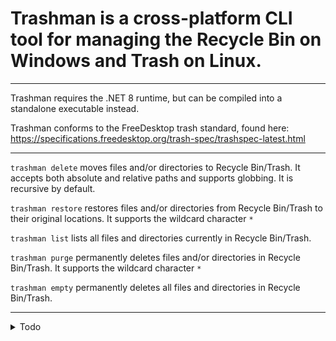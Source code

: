 ﻿# Trashman is a cross-platform CLI tool for managing the Recycle Bin on Windows and Trash on Linux.

---
Trashman requires the .NET 8 runtime, but can be compiled into a standalone executable instead. 

Trashman conforms to the FreeDesktop trash standard, found here: https://specifications.freedesktop.org/trash-spec/trashspec-latest.html

---

`trashman delete` moves files and/or directories to Recycle Bin/Trash.
It accepts both absolute and relative paths and supports globbing.
It is recursive by default.

`trashman restore` restores files and/or directories from Recycle Bin/Trash to their original locations.
It supports the wildcard character `*`

`trashman list` lists all files and directories currently in Recycle Bin/Trash.

`trashman purge` permanently deletes files and/or directories in Recycle Bin/Trash. 
It supports the wildcard character `*`

`trashman empty` permanently deletes all files and directories in Recycle Bin/Trash.

---

<details>
<summary>Todo</summary>


* Windows implementation:
  - [ ] Tab completion for trasher restore and trasher purge

* Linux implementation:
  - [ ]  Tab completion
  - [ ]  Nix packaging

* General:
  - [ ]  Write unit tests
  - [ ]  GitHub Actions?


</details>